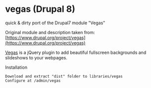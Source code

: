 # vegas (Drupal 8)
quick &amp; dirty port of the Drupal7 module "Vegas"

Original module and description taken from: [https://www.drupal.org/project/vegas](https://www.drupal.org/project/vegas)

[Vegas](http://vegas.jaysalvat.com/) is a jQuery plugin to add beautiful fullscreen backgrounds and slideshows to your webpages.

Installation

    Download and extract "dist" folder to libraries/vegas
    Configure at /admin/vegas

